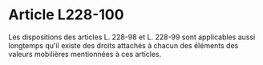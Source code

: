 # Article L228-100

Les dispositions des articles L. 228-98 et L. 228-99 sont applicables aussi longtemps qu'il existe des droits attachés à chacun des éléments des valeurs mobilières mentionnées à ces articles.
